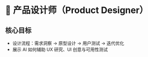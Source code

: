 # 🎨 产品设计师（Product Designer）

## 核心目标
- 设计流程：需求洞察 → 原型设计 → 用户测试 → 迭代优化
- 展示 AI 如何辅助 UX 研究、UI 创意与可用性测试

